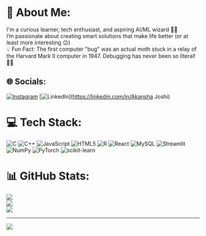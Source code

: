 # 💫 About Me:
I'm a curious learner, tech enthusiast, and aspiring AI/ML wizard 🧙‍♂️<br>I’m passionate about creating smart solutions that make life better (or at least more interesting 😉)<br>💡 Fun Fact: The first computer "bug" was an actual moth stuck in a relay of the Harvard Mark II computer in 1947. Debugging has never been so literal! 🦋✨


## 🌐 Socials:
[![Instagram](https://img.shields.io/badge/Instagram-%23E4405F.svg?logo=Instagram&logoColor=white)](https://instagram.com/akanshaaaa_joshi) [![LinkedIn](https://img.shields.io/badge/LinkedIn-%230077B5.svg?logo=linkedin&logoColor=white)](https://linkedin.com/in/Akansha Joshi) 

# 💻 Tech Stack:
![C](https://img.shields.io/badge/c-%2300599C.svg?style=for-the-badge&logo=c&logoColor=white) ![C++](https://img.shields.io/badge/c++-%2300599C.svg?style=for-the-badge&logo=c%2B%2B&logoColor=white) ![JavaScript](https://img.shields.io/badge/javascript-%23323330.svg?style=for-the-badge&logo=javascript&logoColor=%23F7DF1E) ![HTML5](https://img.shields.io/badge/html5-%23E34F26.svg?style=for-the-badge&logo=html5&logoColor=white) ![R](https://img.shields.io/badge/r-%23276DC3.svg?style=for-the-badge&logo=r&logoColor=white) ![React](https://img.shields.io/badge/react-%2320232a.svg?style=for-the-badge&logo=react&logoColor=%2361DAFB) ![MySQL](https://img.shields.io/badge/mysql-4479A1.svg?style=for-the-badge&logo=mysql&logoColor=white) ![Streamlit](https://img.shields.io/badge/Streamlit-%23FE4B4B.svg?style=for-the-badge&logo=streamlit&logoColor=white) ![NumPy](https://img.shields.io/badge/numpy-%23013243.svg?style=for-the-badge&logo=numpy&logoColor=white) ![PyTorch](https://img.shields.io/badge/PyTorch-%23EE4C2C.svg?style=for-the-badge&logo=PyTorch&logoColor=white) ![scikit-learn](https://img.shields.io/badge/scikit--learn-%23F7931E.svg?style=for-the-badge&logo=scikit-learn&logoColor=white)
# 📊 GitHub Stats:
![](https://github-readme-stats.vercel.app/api?username=Akanshajoshiiii&theme=monokai&hide_border=true&include_all_commits=false&count_private=false)<br/>
![](https://github-readme-streak-stats.herokuapp.com/?user=Akanshajoshiiii&theme=monokai&hide_border=true)<br/>
![](https://github-readme-stats.vercel.app/api/top-langs/?username=Akanshajoshiiii&theme=monokai&hide_border=true&include_all_commits=false&count_private=false&layout=compact)

---
[![](https://visitcount.itsvg.in/api?id=Akanshajoshiiii&icon=0&color=0)](https://visitcount.itsvg.in)

<!-- Proudly created with GPRM ( https://gprm.itsvg.in ) -->
